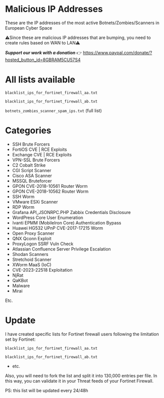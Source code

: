 # Malicious IP Addresses
These are the IP addresses of the most active Botnets/Zombies/Scanners in European Cyber Space

⚠Since these are malicious IP addresses that are bumping, you need to create rules based on WAN to LAN⚠

***Support our work with a donation*** 👉 https://www.paypal.com/donate/?hosted_button_id=8GBRAM5CU57S4

# All lists available

```blacklist_ips_for_fortinet_firewall_aa.txt```

```blacklist_ips_for_fortinet_firewall_ab.txt```

```botnets_zombies_scanner_spam_ips.txt``` (full list)

# Categories

- SSH Brute Forcers
- FortiOS CVE | RCE Exploits
- Exchange CVE | RCE Exploits
- VPN-SSL Brute Forcers
- C2 Cobalt Strike
- CGI Script Scanner
- Cisco ASA Scanner
- MSSQL Bruteforcer
- GPON CVE-2018-10561 Router Worm
- GPON CVE-2018-10562 Router Worm
- SSH Worm
- VMware ESXi Scanner
- RDP Worm
- Grafana API_JSONRPC.PHP Zabbix Credentials Disclosure
- WordPress Core User Enumeration
- Ivanti EPMM (MobileIron Core) Authentication Bypass
- Huawei HG532 UPnP CVE-2017-17215 Worm
- Open Proxy Scanner
- QNX Qconn Exploit
- ProxyLogon SSRF Vuln Check
- Atlassian Confluence Server Privilege Escalation
- Shodan Scanners
- Stretchoid Scanner
- XWorm MaaS (IoC)
- CVE-2023-22518 Exploitation
- NjRat
- QaKBot
- Malware
- Mirai

Etc.

# Update

I have created specific lists for Fortinet firewall users following the limitation set by Fortinet:

```blacklist_ips_for_fortinet_firewall_aa.txt```

```blacklist_ips_for_fortinet_firewall_ab.txt```

- etc.

Also, you will need to fork the list and split it into 130,000 entries per file. 
In this way, you can validate it in your Threat feeds of your Fortinet Firewall.

PS: this list will be updated every 24/48h


